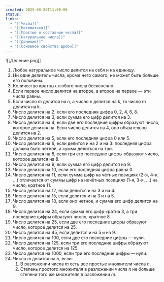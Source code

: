 ```yaml
---
created: 2025-08-26T11:00:00
status:
links:
  - "[[Числа]]"
  - "[[Математика]]"
  - "[[Простые и составные числа]]"
  - "[[Натуральные числа]]"
  - "[[Деление]]"
  - "[[Основное свойство дроби]]"
---
```

![[Деление.png]]

1. Любое натуральное число делится на себя и на единицу.
2. Ни один делитель числа, кроме него самого, не может быть больше его половины.
3. Количество кратных любого числа бесконечно.
4. Если первое число делится на второе, а второе на первое — эти числа равны.
5. Если число m делится на n, а число n делится на k, то число m делится на k.
6. Число делится на 2, если его последняя цифра 0, 2, 4, 6, 8.
7. Число делится на 3, если сумма его цифр делится на 3.
8. Число делится на 4, если две его последние цифры образуют число, которое делится на. Если число делится на 4, оно обязательно делится на 2.
9. Число делится на 5, если его последняя цифра 0 или 5.
10. Число делится на 6, если делится и на 2 и на 3: последняя цифра должна быть четной, а сумма делиться на три.
11. Число делится на 8, если три его последние цифры образуют число, которое делится на 8.
12. Число делится на 9, если сумма его цифр делится на 9.
13. Число делится на 10, если его последняя цифра равна 0.
14. Число делится на 11, если сумма цифр на чётных позициях (2-я, 4-я, ...) отличается от суммы цифр на нечётных позициях (1-я, 3-я, ...) на число, кратное 11.
15. Число делится на 12, если делится и на 3 и на 4.
16. Число делится на 15, если делится и на 3 и на 5.
17. Число делится на 18, если оно четное, и сумма его цифр делится на 9.
18. Число делится на 24, если сумма его цифр кратна 3, а три последние цифры образуют число, кратное 8.
19. Число делится на 25, если две его последние цифры образуют число, которое делится на 25.
20. Число делится на 45, если делится и на 5 и на 9.
21. Число делится на 100, если две его последние цифры — нули.
22. Число делится на 125, если три его последние цифры образуют число, которое делится на 125.
23. Число делится на 1000, если три его последние цифры — нули.
24. Число *m* делится на *n*, если:
	1. В разложении числа *m* есть все простые множители числа *n*.
	2. Степень простого множителя в разложении числа *n* не больше степени того же множителя в разложении *m*.







